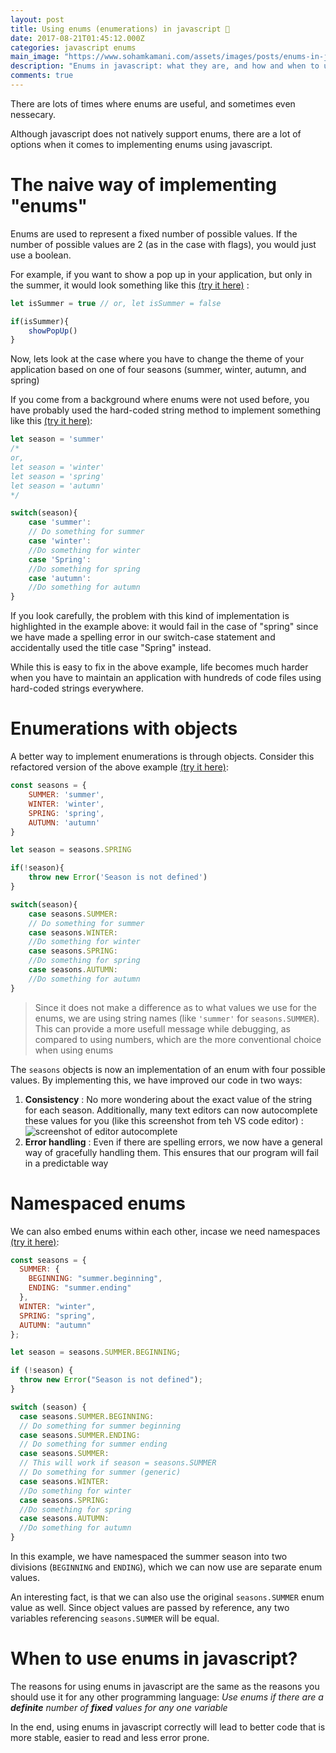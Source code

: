 ```yaml
---
layout: post
title: Using enums (enumerations) in javascript 📃
date: 2017-08-21T01:45:12.000Z
categories: javascript enums
main_image: "https://www.sohamkamani.com/assets/images/posts/enums-in-js/text-editor-completion.png"
description: "Enums in javascript: what they are, and how and when to use them"
comments: true
---
```


There are lots of times where enums are useful, and sometimes even nessecary.

Although javascript does not natively support enums, there are a lot of options when it comes to implementing enums using javascript.

<!-- more -->

# The naive way of implementing "enums"

Enums are used to represent a fixed number of possible values. If the number of possible values are 2 (as in the case with flags), you would just use a boolean.

For example, if you want to show a pop up in your application, but only in the summer, it would look something like this [(try it here)](https://runkit.com/sohamkamani/enums-in-js---boolean) :

```js
let isSummer = true // or, let isSummer = false

if(isSummer){
    showPopUp()
}
```

Now, lets look at the case where you have to change the theme of your application based on one of four seasons (summer, winter, autumn, and spring)

If you come from a background where enums were not used before, you have probably used the hard-coded string method to implement something like this [(try it here)](https://runkit.com/sohamkamani/enums-in-js---hard-coded-strings):

```js
let season = 'summer'
/*
or, 
let season = 'winter'
let season = 'spring'
let season = 'autumn'
*/

switch(season){
    case 'summer':
    // Do something for summer
    case 'winter':
    //Do something for winter
    case 'Spring':
    //Do something for spring
    case 'autumn':
    //Do something for autumn
}
```

If you look carefully, the problem with this kind of implementation is highlighted in the example above: it would fail in the case of "spring" since we have made a spelling error in our switch-case statement and accidentally used the title case "Spring" instead.

While this is easy to fix in the above example, life becomes much harder when you have to maintain an application with hundreds of code files using hard-coded strings everywhere.

# Enumerations with objects

A better way to implement enumerations is through objects. Consider this refactored version of the above example [(try it here)](https://runkit.com/sohamkamani/enums-in-js---object-enum):

```js
const seasons = {
    SUMMER: 'summer',
    WINTER: 'winter',
    SPRING: 'spring',
    AUTUMN: 'autumn'
}

let season = seasons.SPRING

if(!season){
    throw new Error('Season is not defined')
}

switch(season){
    case seasons.SUMMER:
    // Do something for summer
    case seasons.WINTER:
    //Do something for winter
    case seasons.SPRING:
    //Do something for spring
    case seasons.AUTUMN:
    //Do something for autumn
}
```

>Since it does not make a difference as to what values we use for the enums, we are using string names (like `'summer'` for `seasons.SUMMER`). This can provide a more usefull message while debugging, as compared to using numbers, which are the more conventional choice when using enums

The `seasons` objects is now an implementation of an enum with four possible values. By implementing this, we have improved our code in two ways:

1. **Consistency** : No more wondering about the exact value of the string for each season. Additionally, many text editors can now autocomplete these values for you (like this screenshot from teh VS code editor) :
    ![screenshot of editor autocomplete](/assets/images/posts/enums-in-js/text-editor-completion.png)
2. **Error handling** : Even if there are spelling errors, we now have a general way of gracefully handling them. This ensures that our program will fail in a predictable way


# Namespaced enums

We can also embed enums within each other, incase we need namespaces [(try it here)](https://runkit.com/sohamkamani/enums-in-js---namespaced-enums):

```js
const seasons = {
  SUMMER: {
    BEGINNING: "summer.beginning",
    ENDING: "summer.ending"
  },
  WINTER: "winter",
  SPRING: "spring",
  AUTUMN: "autumn"
};

let season = seasons.SUMMER.BEGINNING;

if (!season) {
  throw new Error("Season is not defined");
}

switch (season) {
  case seasons.SUMMER.BEGINNING:
  // Do something for summer beginning
  case seasons.SUMMER.ENDING:
  // Do something for summer ending
  case seasons.SUMMER:
  // This will work if season = seasons.SUMMER
  // Do something for summer (generic)
  case seasons.WINTER:
  //Do something for winter
  case seasons.SPRING:
  //Do something for spring
  case seasons.AUTUMN:
  //Do something for autumn
}
```

In this example, we have namespaced the summer season into two divisions (`BEGINNING` and `ENDING`), which we can now use are separate enum values.

An interesting fact, is that we can also use the original `seasons.SUMMER` enum value as well. Since object values are passed by reference, any two variables referencing `seasons.SUMMER` will be equal.

# When to use enums in javascript?

The reasons for using enums in javascript are the same as the reasons you should use it for any other programming language: *Use enums if there are a **definite** number of **fixed** values for any one variable*

In the end, using enums in javascript correctly will lead to better code that is more stable, easier to read and less error prone.